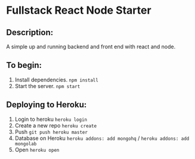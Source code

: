 # Fullstack React Node Starter

Description: 
------------
A simple up and running backend and front end with react and node.

To begin:
---------
1. Install dependencies.
`npm install`
2. Start the server.
`npm start`

Deploying to Heroku:
--------------------
1. Login to heroku
`heroku login`
2. Create a new repo
`heroku create`
3. Push
`git push heroku master`
4. Database on Heroku
`heroku addons: add mongohq` / `heroku addons: add mongolab`
5. Open
`heroku open`